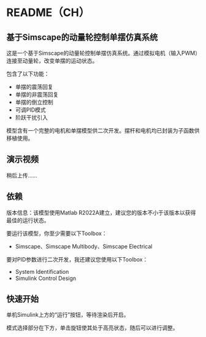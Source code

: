 # README（CH）

## 基于Simscape的动量轮控制单摆仿真系统

这是一个基于Simscape的动量轮控制单摆仿真系统。通过模拟电机（输入PWM）连接至动量轮，改变单摆的运动状态。

包含了以下功能：

- 单摆的震荡回复
- 单摆的非震荡回复
- 单摆的倒立控制
- 可调PID模式
- 阶跃干扰引入

模型含有一个完整的电机和单摆模型供二次开发。摆杆和电机均已封装为子函数供移植使用。

## 演示视频

稍后上传……

## 依赖

版本信息：该模型使用Matlab R2022A建立，建议您的版本不小于该版本以获得最佳的运行状态。

要运行该模型，你至少需要以下Toolbox：

- Simscape、Simscape Multibody、Simscape Electrical

要对PID参数进行二次开发，我还建议您使用以下Toolbox：

- System Identification
- Simulink Control Design

## 快速开始

单机Simulink上方的“运行”按钮，等待渲染后开启。

模式选择部分在下方，单击旋钮使其处于高亮状态，随后可以进行调整。